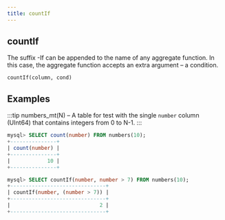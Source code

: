 ```yaml
---
title: countIf
---
```



## countIf 

The suffix -If can be appended to the name of any aggregate function. In this case, the aggregate function accepts an extra argument – a condition.

```
countIf(column, cond)
```

## Examples

:::tip
numbers_mt(N) – A table for test with the single `number` column (UInt64) that contains integers from 0 to N-1.
:::

```sql
mysql> SELECT count(number) FROM numbers(10);
+---------------+
| count(number) |
+---------------+
|            10 |
+---------------+

mysql> SELECT countIf(number, number > 7) FROM numbers(10);
+-------------------------------+
| countIf(number, (number > 7)) |
+-------------------------------+
|                             2 |
+-------------------------------+
```
